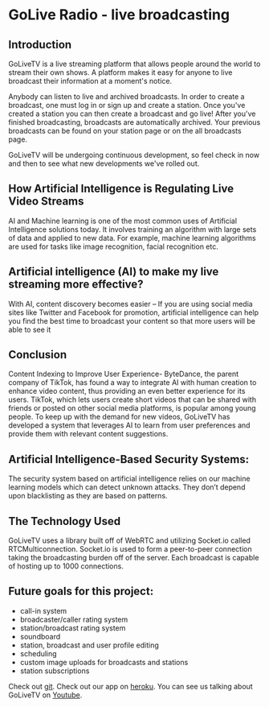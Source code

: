 # GoLive Radio - live broadcasting

## Introduction

GoLiveTV is a live streaming platform that allows people around the world to stream their own shows. A platform makes it easy for anyone to live broadcast their information at a moment's notice. 

Anybody can listen to live and archived broadcasts. In order to create a broadcast, one must log in or sign up and create a station. Once you've created a station you can then create a broadcast and go live! After you've finished broadcasting, broadcasts are automatically archived. Your previous broadcasts can be found on your station page or on the all broadcasts page. 

GoLiveTV will be undergoing continuous development, so feel check in now and then to see what new developments we've rolled out.

## How Artificial Intelligence is Regulating Live Video Streams

AI and Machine learning is one of the most common uses of Artificial Intelligence solutions today. It involves training an algorithm with large sets of data and applied to new data. For example, machine learning algorithms are used for tasks like image recognition, facial recognition etc.

## Artificial intelligence (AI) to make my live streaming more effective?

With AI, content discovery becomes easier – If you are using social media sites like Twitter and Facebook for promotion, artificial intelligence can help you find the best time to broadcast your content so that more users will be able to see it

## Conclusion

Content Indexing to Improve User Experience- ByteDance, the parent company of TikTok, has found a way to integrate AI with human creation to enhance video content, thus providing an even better experience for its users. TikTok, which lets users create short videos that can be shared with friends or posted on other social media platforms, is popular among young people. To keep up with the demand for new videos, GoLiveTV has developed a system that leverages AI to learn from user preferences and provide them with relevant content suggestions.

## Artificial Intelligence-Based Security Systems:

The security system based on artificial intelligence relies on our machine learning models which can detect unknown attacks. They don’t depend upon blacklisting as they are based on patterns.


## The Technology Used

GoLiveTV uses a library built off of WebRTC and utilizing Socket.io called RTCMulticonnection. Socket.io is used to form a peer-to-peer connection taking the broadcasting burden off of the server. Each broadcast is capable of hosting up to 1000 connections. 

## Future goals for this project:
  - call-in system
  - broadcaster/caller rating system
  - station/broadcast rating system
  - soundboard
  - station, broadcast and user profile editing
  - scheduling
  - custom image uploads for broadcasts and stations
  - station subscriptions

Check out [git](https://github.com/jookie/gaj4).
Check out our app on [heroku](https://gaj1.herokuapp.com/demos/).
You can see us talking about GoLiveTV on [Youtube](https://www.youtube.com/channel/UCoMZ3tIn0xSbwGdhKVQwOrQ).